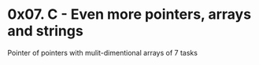 # 0x07. C - Even more pointers, arrays and strings
Pointer of pointers with mulit-dimentional arrays of 7 tasks
